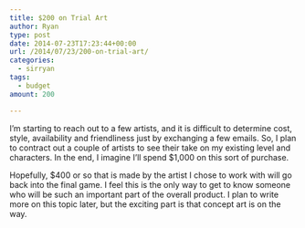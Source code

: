 ```yaml
---
title: $200 on Trial Art
author: Ryan
type: post
date: 2014-07-23T17:23:44+00:00
url: /2014/07/23/200-on-trial-art/
categories:
  - sirryan
tags:
  - budget
amount: 200

---
```

I&#8217;m starting to reach out to a few artists, and it is difficult to determine cost, style, availability and friendliness just by exchanging a few emails. So, I plan to contract out a couple of artists to see their take on my existing level and characters. In the end, I imagine I&#8217;ll spend $1,000 on this sort of purchase.
<!--more-->

Hopefully, $400 or so that is made by the artist I chose to work with will go back into the final game. I feel this is the only way to get to know someone who will be such an important part of the overall product. I plan to write more on this topic later, but the exciting part is that concept art is on the way.